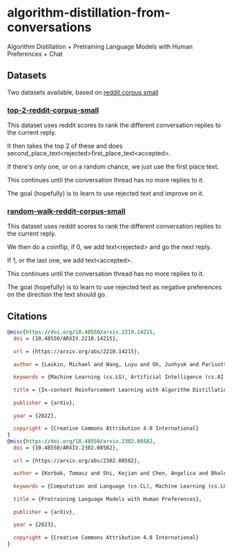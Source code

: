 # algorithm-distillation-from-conversations
Algorithm Distillation + Pretraining Language Models with Human Preferences + Chat

## Datasets

Two datasets available, based on [reddit corpus small](https://convokit.cornell.edu/documentation/reddit-small.html)

### [top-2-reddit-corpus-small](https://huggingface.co/datasets/dmayhem93/top-2-reddit-corpus-small)

This dataset uses reddit scores to rank the different conversation replies to the current reply.

It then takes the top 2 of these and does second_place_text\<rejected>first_place_text\<accepted>.

If there's only one, or on a random chance, we just use the first place text.

This continues until the conversation thread has no more replies to it.
  
The goal (hopefully) is to learn to use rejected text and improve on it.
 
### [random-walk-reddit-corpus-small](dmayhem93/random-walk-reddit-corpus-small)

This dataset uses reddit scores to rank the different conversation replies to the current reply.

We then do a coinflip, if 0, we add text\<rejected> and go the next reply.

If 1, or the last one, we add text\<accepted>.

This continues until the conversation thread has no more replies to it.
  
The goal (hopefully) is to learn to use rejected text as negative preferences on the direction the text should go.
 


## Citations
```bibtex
@misc{https://doi.org/10.48550/arxiv.2210.14215,
  doi = {10.48550/ARXIV.2210.14215},
  
  url = {https://arxiv.org/abs/2210.14215},
  
  author = {Laskin, Michael and Wang, Luyu and Oh, Junhyuk and Parisotto, Emilio and Spencer, Stephen and Steigerwald, Richie and Strouse, DJ and Hansen, Steven and Filos, Angelos and Brooks, Ethan and Gazeau, Maxime and Sahni, Himanshu and Singh, Satinder and Mnih, Volodymyr},
  
  keywords = {Machine Learning (cs.LG), Artificial Intelligence (cs.AI), FOS: Computer and information sciences, FOS: Computer and information sciences},
  
  title = {In-context Reinforcement Learning with Algorithm Distillation},
  
  publisher = {arXiv},
  
  year = {2022},
  
  copyright = {Creative Commons Attribution 4.0 International}
}
@misc{https://doi.org/10.48550/arxiv.2302.08582,
  doi = {10.48550/ARXIV.2302.08582},
  
  url = {https://arxiv.org/abs/2302.08582},
  
  author = {Korbak, Tomasz and Shi, Kejian and Chen, Angelica and Bhalerao, Rasika and Buckley, Christopher L. and Phang, Jason and Bowman, Samuel R. and Perez, Ethan},
  
  keywords = {Computation and Language (cs.CL), Machine Learning (cs.LG), FOS: Computer and information sciences, FOS: Computer and information sciences},
  
  title = {Pretraining Language Models with Human Preferences},
  
  publisher = {arXiv},
  
  year = {2023},
  
  copyright = {Creative Commons Attribution 4.0 International}
}

```
